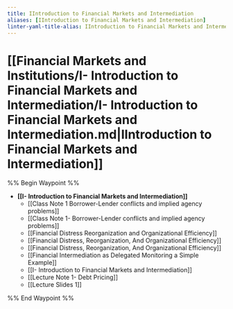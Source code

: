 ```yaml
---
title: IIntroduction to Financial Markets and Intermediation
aliases: [IIntroduction to Financial Markets and Intermediation]
linter-yaml-title-alias: IIntroduction to Financial Markets and Intermediation
---
```


# [[Financial Markets and Institutions/I- Introduction to Financial Markets and Intermediation/I- Introduction to Financial Markets and Intermediation.md|IIntroduction to Financial Markets and Intermediation]]
%% Begin Waypoint %%
- **[[I- Introduction to Financial Markets and Intermediation]]**
	- [[Class Note 1 Borrower-Lender conflicts and implied agency problems]]
	- [[Class Note 1- Borrower-Lender conflicts and implied agency problems]]
	- [[Financial Distress Reorganization and Organizational Efficiency]]
	- [[Financial Distress,   Reorganization,   And Organizational Efficiency]]
	- [[Financial Distress,  Reorganization,  And Organizational Efficiency]]
	- [[Financial Intermediation as Delegated Monitoring a Simple Example]]
	- [[I- Introduction to Financial Markets and Intermediation]]
	- [[Lecture Note 1- Debt Pricing]]
	- [[Lecture Slides 1]]

%% End Waypoint %%